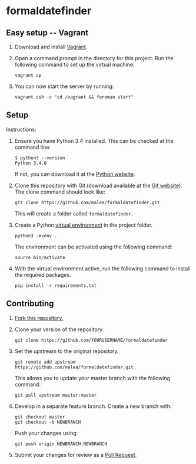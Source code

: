 formaldatefinder
================

## Easy setup -- Vagrant

1.  Download and install [Vagrant](http://www.vagrantup.com/).

2.  Open a command prompt in the directory for this project. Run the following
    command to set up the virtual machine:

        vagrant up

3.  You can now start the server by running:

        vagrant ssh -c "cd /vagrant && foreman start"

## Setup

Instructions:

1.  Ensure you have Python 3.4 installed. This can be checked at the command
    line:

        $ python3 --version
        Python 3.4.0

    If not, you can download it at the [Python
    website](https://www.python.org/downloads/).

2.  Clone this repository with Git (download available at the [Git
    website](http://git-scm.com/downloads)). The clone command should look
    like:

        git clone https://github.com/malea/formaldatefinder.git

    This will create a folder called `formaldatefinder`.

3.  Create a Python [virtual
    environment](https://docs.python.org/3/library/venv.html) in the project
    folder.

        python3 -mvenv .

    The environment can be activated using the following command:

        source bin/activate

4.  With the virtual environment active, run the following command to install
    the required packages.

        pip install -r requirements.txt

## Contributing

1.  [Fork this repository.](https://github.com/malea/formaldatefinder/fork)

2.  Clone your version of the repository.

        git clone https://github.com/YOURUSERNAME/formaldatefinder

3.  Set the upstream to the original repository.

        git remote add upstream https://github.com/malea/formaldatefinder.git

    This allows you to update your master branch with the following command:

        git pull upstream master:master

4.  Develop in a separate feature branch. Create a new branch with:

        git checkout master
        git checkout -b NEWBRANCH

    Push your changes using:

        git push origin NEWBRANCH:NEWBRANCH

5.  Submit your changes for review as a
    [Pull Request](https://github.com/malea/formaldatefinder/compare).
